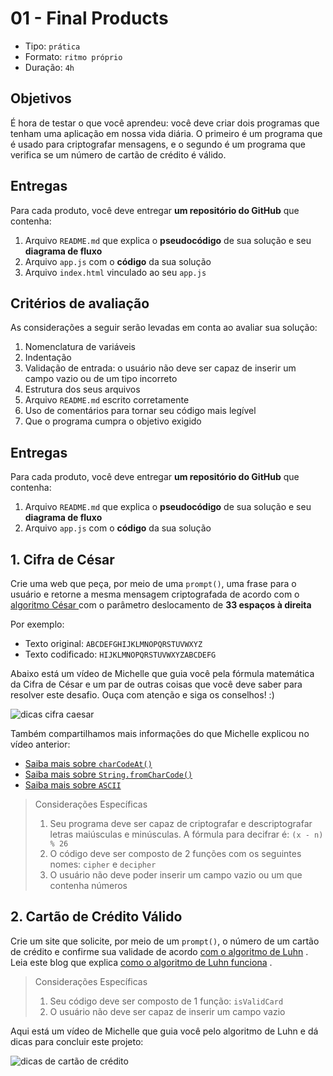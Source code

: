 # 01 - Final Products

* Tipo: `prática`
* Formato: `ritmo próprio`
* Duração: `4h`

## Objetivos

É hora de testar o que você aprendeu: você deve criar dois programas que tenham uma aplicação em nossa vida diária. O primeiro é um programa que é usado para criptografar mensagens, e o segundo é um programa que verifica se um número de cartão de crédito é válido.

## Entregas

Para cada produto, você deve entregar **um repositório do GitHub** que contenha:

1. Arquivo `README.md` que explica o **pseudocódigo** de sua solução e seu **diagrama de fluxo**
2. Arquivo `app.js` com o **código** da sua solução
3. Arquivo `index.html` vinculado ao seu `app.js`

## Critérios de avaliação

As considerações a seguir serão levadas em conta ao avaliar sua solução:

1. Nomenclatura de variáveis
2. Indentação
3. Validação de entrada: o usuário não deve ser capaz de inserir um campo vazio ou de um tipo incorreto
4. Estrutura dos seus arquivos
5. Arquivo `README.md` escrito corretamente
6. Uso de comentários para tornar seu código mais legível
7. Que o programa cumpra o objetivo exigido

## Entregas

Para cada produto, você deve entregar **um repositório do GitHub** que contenha:

1. Arquivo `README.md` que explica o **pseudocódigo** de sua solução e seu **diagrama de fluxo**
2. Arquivo `app.js` com o **código** da sua solução

## 1. Cifra de César

Crie uma web que peça, por meio de uma `prompt()`, uma frase para o usuário e retorne a mesma mensagem criptografada de acordo com o [algoritmo César ](https://en.wikipedia.org/wiki/Caesar_cipher)com o parâmetro deslocamento de **33 espaços à direita**

Por exemplo:

* Texto original: `ABCDEFGHIJKLMNOPQRSTUVWXYZ`
* Texto codificado: `HIJKLMNOPQRSTUVWXYZABCDEFG`

Abaixo está um vídeo de Michelle que guia você pela fórmula matemática da Cifra de César e um par de outras coisas que você deve saber para resolver este desafio. Ouça com atenção e siga os conselhos! :\)

![dicas cifra caesar](https://camo.githubusercontent.com/dd40165dcf1329aa47651b2aedbaa51a311dd6e4/68747470733a2f2f696d672e796f75747562652e636f6d2f76692f7a643865567258687337592f302e6a7067)

Também compartilhamos mais informações do que Michelle explicou no vídeo anterior:

* [Saiba mais sobre `charCodeAt()`](https://developer.mozilla.org/es/docs/Web/JavaScript/Referencia/Objetos_globales/String/charCodeAt)
* [Saiba mais sobre `String.fromCharCode()`](https://developer.mozilla.org/es/docs/Web/JavaScript/Referencia/Objetos_globales/String/fromCharCode)
* [Saiba mais sobre `ASCII`](http://conceptodefinicion.de/ascii/)

> Considerações Específicas
>
> 1. Seu programa deve ser capaz de criptografar e descriptografar letras maiúsculas e minúsculas. A fórmula para decifrar é: `(x - n) % 26`
> 2. O código deve ser composto de 2 funções com os seguintes nomes: `cipher` e `decipher`
> 3. O usuário não deve poder inserir um campo vazio ou um que contenha números

## 2. Cartão de Crédito Válido

Crie um site que solicite, por meio de um `prompt()`, o número de um cartão de crédito e confirme sua validade de acordo [com o algoritmo de Luhn](https://es.wikipedia.org/wiki/Algoritmo_de_Luhn) . Leia este blog que explica [como o algoritmo de Luhn funciona](http://www.quobit.mx/asi-funciona-el-algoritmo-de-luhn-para-generar-numeros-de-tarjetas-de-credito.html) .

> Considerações Específicas
>
> 1. Seu código deve ser composto de 1 função: `isValidCard`
> 2. O usuário não deve ser capaz de inserir um campo vazio

Aqui está um vídeo de Michelle que guia você pelo algoritmo de Luhn e dá dicas para concluir este projeto:

![dicas de cart&#xE3;o de cr&#xE9;dito](https://camo.githubusercontent.com/b91d5e331cd83b5365a0f97295eefb33b43ad23a/68747470733a2f2f696d672e796f75747562652e636f6d2f76692f66307a4c364f7439795f772f302e6a7067)

